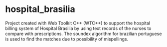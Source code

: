# hospital_brasilia
Project created with Web Toolkit C++ (WTC++) to support the hospital billing system of Hospital Brasilia by using text records of the nurses to compare with prescriptions. The soundex algorithm for brazilian portuguese is used to find the matches due to possibility of mispellings.
